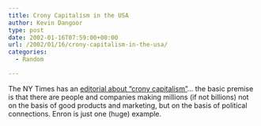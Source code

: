 ```yaml
---
title: Crony Capitalism in the USA
author: Kevin Dangoor
type: post
date: 2002-01-16T07:59:00+00:00
url: /2002/01/16/crony-capitalism-in-the-usa/
categories:
  - Random

---
```

The NY Times has an [editorial about &#8220;crony capitalism&#8221;][1]&#8230; the basic premise is that there are people and companies making millions (if not billions) not on the basis of good products and marketing, but on the basis of political connections. Enron is just one (huge) example.

 [1]: http://www.nytimes.com/2002/01/15/opinion/15KRUG.html